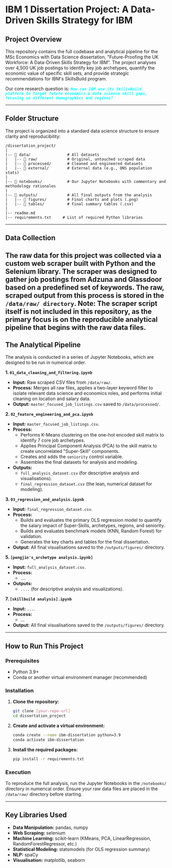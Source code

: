# IBM 1 Dissertation Project: A Data-Driven Skills Strategy for IBM

##  Project Overview

This repository contains the full codebase and analytical pipeline for the MSc Economics with Data Science dissertation, "Future-Proofing the UK Workforce: A Data-Driven Skills Strategy for IBM". The project analyses over 4,500 UK job postings to identify key job archetypes, quantify the economic value of specific skill sets, and provide strategic recommendations for IBM's SkillsBuild program.

Our core research question is: 
<code style="color: aqua">***How can IBM use its SkillsBuild platform to target future economics & data science skill gaps, focusing on different demographics and regions?***</code>

---

## Folder Structure

The project is organized into a standard data science structure to ensure clarity and reproducibility:

```
/dissertation_project/
|
|-- 📂 data/                # All datasets
|   |-- 📂 raw/             # Original, untouched scraped data
|   |-- 📂 processed/       # Cleaned and engineered datasets
|   |-- 📂 external/        # External data (e.g., ONS population stats)
|
|-- 📂 notebooks/           # Our Jupyter Notebooks with commentary and methodology rationales
|
|-- 📂 outputs/             # All final outputs from the analysis
|   |-- 📂 figures/         # Final charts and plots (.png)
|   |-- 📂 tables/          # Final summary tables (.csv)
|
|-- readme.md            
|-- requirements.txt     # List of required Python libraries
```

---
## Data Collection
The raw data for this project was collected via a custom web scraper built with Python and the Selenium library. The scraper was designed to gather job postings from Adzuna and Glassdoor based on a predefined set of keywords. The raw, scraped output from this process is stored in the `/data/raw/ directory`. Note: The scraper script itself is not included in this repository, as the primary focus is on the reproducible analytical pipeline that begins with the raw data files.
---

## The Analytical Pipeline

The analysis is conducted in a series of Jupyter Notebooks, which are designed to be run in numerical order.

**1. `01_data_cleaning_and_filtering.ipynb`**
* **Input:** Raw scraped CSV files from `/data/raw/`.
* **Process:** Merges all raw files, applies a two-layer keyword filter to isolate relevant data science and economics roles, and performs initial cleaning on location and salary data.
* **Output:** `master_focused_job_listings.csv` saved to `/data/processed/`.

**2. `02_feature_engineering_and_pca.ipynb`**
* **Input:** `master_focused_job_listings.csv`.
* **Process:**
    * Performs K-Means clustering on the one-hot encoded skill matrix to identify 7 core job archetypes.
    * Applies Principal Component Analysis (PCA) to the skill matrix to create uncorrelated "Super-Skill" components.
    * Creates and adds the `seniority` control variable.
    * Assembles the final datasets for analysis and modeling.
* **Outputs:**
    * `full_analysis_dataset.csv` (for descriptive analysis and visualisations).
    * `final_regression_dataset.csv` (the lean, numerical dataset for modeling).

**3. `03_regression_and_analysis.ipynb`**
* **Input:** `final_regression_dataset.csv`.
* **Process:**
    * Builds and evaluates the primary OLS regression model to quantify the salary impact of Super-Skills, archetypes, regions, and seniority.
    * Builds and evaluates benchmark models (KNN, Random Forest) for validation.
    * Generates the key charts and tables for the final dissertation.
* **Output:** All final visualisations saved to the `/outputs/figures/` directory.

 
**5. `[pengjin's_archetype analysis.ipynb]`**
* **Input:** `full_analysis_dataset.csv`.
* **Process:**
    * ....
* **Outputs:**
    * `....` (for descriptive analysis and visualizations).

**7. `[skillbuild analysis].ipynb`**
* **Input:** `...`.
* **Process:**
    * ...
* **Output:** All final visualisations saved to the `/outputs/figures/` directory.

---

## How to Run This Project

### Prerequisites

* Python 3.9+
* Conda or another virtual environment manager (recommended)

### Installation

1.  **Clone the repository:**
    ```bash
    git clone [your-repo-url]
    cd dissertation_project
    ```

2.  **Create and activate a virtual environment:**
    ```bash
    conda create --name ibm-dissertation python=3.9
    conda activate ibm-dissertation
    ```

3.  **Install the required packages:**
    ```bash
    pip install -r requirements.txt
    ```

### Execution

To reproduce the full analysis, run the Jupyter Notebooks in the `/notebooks/` directory in numerical order. Ensure your raw data files are placed in the `/data/raw/` directory before starting.

---

## Key Libraries Used

* **Data Manipulation:** pandas, numpy
* **Web Scraping:** selenium
* **Machine Learning:** scikit-learn (KMeans, PCA, LinearRegression, RandomForestRegressor, etc.)
* **Statistical Modeling:** statsmodels (for OLS regression summary)
* **NLP:** spaCy
* **Visualisation:** matplotlib, seaborn
